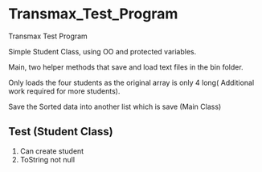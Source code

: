# Transmax_Test_Program
Transmax Test Program

Simple Student Class, using OO and protected variables.

Main,  two helper methods that save and load text files in the bin folder.

Only loads the four students as the original array is only 4 long( Additional work required for more students).

Save the Sorted data into another list which is save (Main Class)

## Test (Student Class)
1. Can create student
2. ToString not null
